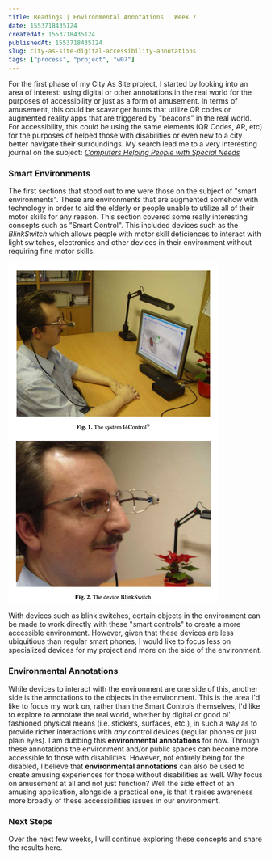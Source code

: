 ```yaml
---
title: Readings | Environmental Annotations | Week 7
date: 1553718435124
createdAt: 1553718435124
publishedAt: 1553718435124
slug: city-as-site-digital-accessibility-annotations
tags: ["process", "project", "w07"]
---
```


For the first phase of my City As Site project, I started by looking into an area of interest: using digital or other annotations in the real world for the purposes of accessibility or just as a form of amusement. In terms of amusement, this could be scavanger hunts that utilize QR codes or augmented reality apps that are triggered by "beacons" in the real world. For accessibility, this could be using the same elements (QR Codes, AR, etc) for the purposes of helped those with disabilities or even new to a city better navigate their surroundings. My search lead me to a very interesting journal on the subject: _[Computers Helping People with Special Needs](https://link-springer-com.proxy.library.nyu.edu/book/10.1007/978-3-540-70540-6)_

### Smart Environments

The first sections that stood out to me were those on the subject of "smart environments". These are environments that are augmented somehow with technology in order to aid the elderly or people unable to utilize all of their motor skills for any reason. This section covered some really interesting concepts such as "Smart Control". This included devices such as the _BlinkSwitch_ which allows people with motor skill deficiences to interact with light switches, electronics and other devices in their environment without requiring fine motor skills.

![](blink-switch.png)

With devices such as blink switches, certain objects in the environment can be made to work directly with these "smart controls" to create a more accessible environment. However, given that these devices are less ubiquitious than regular smart phones, I would like to focus less on specialized devices for my project and more on the side of the environment.

### Environmental Annotations

While devices to interact with the environment are one side of this, another side is the annotations to the objects in the environment. This is the area I'd like to focus my work on, rather than the Smart Controls themselves, I'd like to explore to annotate the real world, whether by digital or good ol' fashioned physical means (i.e. stickers, surfaces, etc.), in such a way as to provide richer interactions with _any_ control devices (regular phones or just plain eyes). I am dubbing this **environmental annotations** for now. Through these annotations the environment and/or public spaces can become more accessible to those with disabilities. However, not entirely being for the disabled, I believe that **environmental annotations** can also be used to create amusing experiences for those without disabilities as well. Why focus on amusement at all and not just function? Well the side effect of an amusing application, alongside a practical one, is that it raises awareness more broadly of these accessibilities issues in our environment.

### Next Steps

Over the next few weeks, I will continue exploring these concepts and share the results here.
